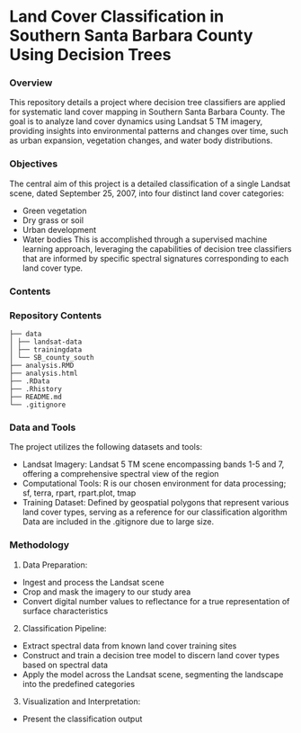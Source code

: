 # Land Cover Classification in Southern Santa Barbara County Using Decision Trees

### Overview
This repository details a project where decision tree classifiers are applied for systematic land cover mapping in Southern Santa Barbara County. The goal is to analyze land cover dynamics using Landsat 5 TM imagery, providing insights into environmental patterns and changes over time, such as urban expansion, vegetation changes, and water body distributions.

### Objectives
The central aim of this project is a detailed classification of a single Landsat scene, dated September 25, 2007, into four distinct land cover categories:
- Green vegetation
- Dry grass or soil
- Urban development
- Water bodies
This is accomplished through a supervised machine learning approach, leveraging the capabilities of decision tree classifiers that are informed by specific spectral signatures corresponding to each land cover type.

### Contents

### Repository Contents
```
├── data 
│ ├── landsat-data 
│ ├── trainingdata
│ └── SB_county_south
├── analysis.RMD
├── analysis.html
├── .RData
├── .Rhistory
├── README.md 
└── .gitignore
```


### Data and Tools
The project utilizes the following datasets and tools:
- Landsat Imagery: Landsat 5 TM scene encompassing bands 1-5 and 7, offering a comprehensive spectral view of the region
- Computational Tools: R is our chosen environment for data processing; sf, terra, rpart, rpart.plot, tmap
- Training Dataset: Defined by geospatial polygons that represent various land cover types, serving as a reference for our classification algorithm
Data are included in the .gitignore due to large size.

### Methodology
1. Data Preparation:
- Ingest and process the Landsat scene
- Crop and mask the imagery to our study area 
- Convert digital number values to reflectance for a true representation of surface characteristics

2. Classification Pipeline:
- Extract spectral data from known land cover training sites
- Construct and train a decision tree model to discern land cover types based on spectral data
- Apply the model across the Landsat scene, segmenting the landscape into the predefined categories

3. Visualization and Interpretation:
- Present the classification output 

